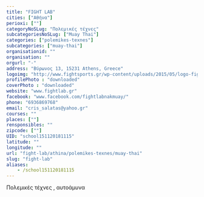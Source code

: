 ```yaml
---
title: "FIGHT LAB"
cities: ["Αθήνα"]
perioxi: [""]
categoryNoSLug: "Πολεμικές τέχνες"
subcategoriesNoSLug: ["Muay Thai"]
categories: ["polemikes-texnes"]
subcategories: ["muay-thai"]
organisationid: ""
organisation: ""
orgurl: "-"
address: "Βύρωνος 13, 15231 Athens, Greece"
logoimg: "http://www.fightsports.gr/wp-content/uploads/2015/05/logo-fight-lab.jpg"
profilePhoto : "downloaded"
coverPhoto : "downloaded"
website: "www.fightlab.gr"
facebook: "www.facebook.com/fightlabnakmuay/"
phone: "6936869768"
email: "cris_salatas@yahoo.gr"
courses: ""
places: [""]
rensponsibles: ""
zipcode: [""]
UID: "school151120181115"
latitude: ""
longitude: ""
url: "fight-lab/athina/polemikes-texnes/muay-thai"
slug: "fight-lab"
aliases:
    - /school151120181115
---
```



Πολεμικές τέχνες , αυτοάμυνα

